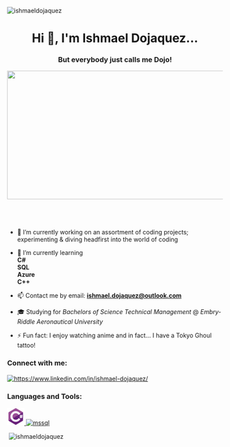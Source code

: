 <p align="left"> <img src="https://komarev.com/ghpvc/?username=ishmaeldojaquez&label=Profile%20views&color=0e75b6&style=flat" alt="ishmaeldojaquez" /> </p>
<h1 align="center">Hi 👋, I'm Ishmael Dojaquez...</h1>
<h3 align="center">But everybody just calls me Dojo!</h3>
<img src="https://c4.wallpaperflare.com/wallpaper/460/445/99/anime-crossover-aang-avatar-angel-beats-wallpaper-preview.jpg" width="1400" height="300"

<br>
<br>
<br>
<br>
<br>

- 📝 I’m currently working on an assortment of coding projects; experimenting & diving headfirst into the world of coding

- 🌱 I’m currently learning 
        <br>**C#
        <br>SQL
        <br>Azure
        <br>C++**

- 📫 Contact me by email: **ishmael.dojaquez@outlook.com**

- 🎓 Studying for *Bachelors of Science Technical Management* @ *Embry-Riddle Aeronautical University*

- ⚡ Fun fact: I enjoy watching anime and in fact... I have a Tokyo Ghoul tattoo! 

<h3 align="left">Connect with me:</h3>
<p align="left">
<a href="https://linkedin.com/in/https://www.linkedin.com/in/ishmael-dojaquez/" target="blank"><img align="center" src="https://cdn.jsdelivr.net/npm/simple-icons@3.0.1/icons/linkedin.svg" alt="https://www.linkedin.com/in/ishmael-dojaquez/" height="30" width="40" /></a>
</p>

<h3 align="left">Languages and Tools:</h3>
<p align="left"> <a href="https://www.w3schools.com/cs/" target="_blank"> <img src="https://raw.githubusercontent.com/devicons/devicon/master/icons/csharp/csharp-original.svg" alt="csharp" width="40" height="40"/> </a> <a href="https://www.microsoft.com/en-us/sql-server" target="_blank"> <img src="https://cdn.worldvectorlogo.com/logos/microsoft-sql-server.svg" alt="mssql" width="40" height="40"/> </a> </p>

<p>&nbsp;<img align="center" src="https://github-readme-stats.vercel.app/api?username=ishmaeldojaquez&show_icons=true&locale=en" alt="ishmaeldojaquez" /></p>
